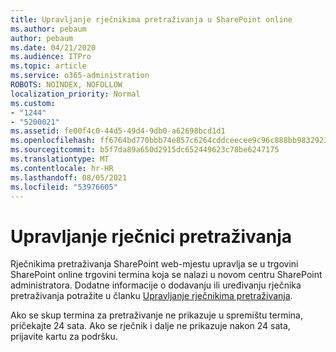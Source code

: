 ```yaml
---
title: Upravljanje rječnikima pretraživanja u SharePoint online
ms.author: pebaum
author: pebaum
ms.date: 04/21/2020
ms.audience: ITPro
ms.topic: article
ms.service: o365-administration
ROBOTS: NOINDEX, NOFOLLOW
localization_priority: Normal
ms.custom:
- "1244"
- "5200021"
ms.assetid: fe00f4c0-44d5-49d4-9db0-a62698bcd1d1
ms.openlocfilehash: ff6764bd770bbb74e857c6264cddceecee9c96c888bb983292398522f5e90a5c
ms.sourcegitcommit: b5f7da89a650d2915dc652449623c78be6247175
ms.translationtype: MT
ms.contentlocale: hr-HR
ms.lasthandoff: 08/05/2021
ms.locfileid: "53976605"
---
```

# <a name="manage-search-dictionaries"></a>Upravljanje rječnici pretraživanja

Rječnikima pretraživanja SharePoint web-mjestu upravlja se u trgovini SharePoint online trgovini termina koja se nalazi u novom centru SharePoint administratora. Dodatne informacije o dodavanju ili uređivanju rječnika pretraživanja potražite u članku [Upravljanje rječnikima pretraživanja](https://go.microsoft.com/fwlink/?linkid=2044669&amp;clcid=0x409).
  
Ako se skup termina za pretraživanje ne prikazuje u spremištu termina, pričekajte 24 sata. Ako se rječnik i dalje ne prikazuje nakon 24 sata, prijavite kartu za podršku.
  